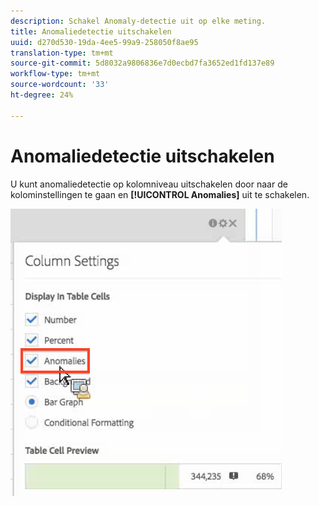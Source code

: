 ```yaml
---
description: Schakel Anomaly-detectie uit op elke meting.
title: Anomaliedetectie uitschakelen
uuid: d270d530-19da-4ee5-99a9-258050f8ae95
translation-type: tm+mt
source-git-commit: 5d8032a9806836e7d0ecbd7fa3652ed1fd137e89
workflow-type: tm+mt
source-wordcount: '33'
ht-degree: 24%

---
```



# Anomaliedetectie uitschakelen

U kunt anomaliedetectie op kolomniveau uitschakelen door naar de kolominstellingen te gaan en **[!UICONTROL Anomalies]** uit te schakelen.

![](assets/turnoff_anomalies.png)

